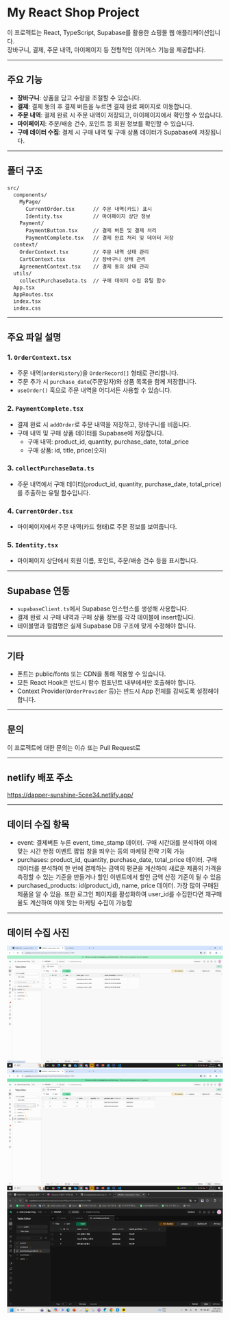 # My React Shop Project

이 프로젝트는 React, TypeScript, Supabase를 활용한 쇼핑몰 웹 애플리케이션입니다.  
장바구니, 결제, 주문 내역, 마이페이지 등 전형적인 이커머스 기능을 제공합니다.

---

## 주요 기능

- **장바구니**: 상품을 담고 수량을 조절할 수 있습니다.
- **결제**: 결제 동의 후 결제 버튼을 누르면 결제 완료 페이지로 이동합니다.
- **주문 내역**: 결제 완료 시 주문 내역이 저장되고, 마이페이지에서 확인할 수 있습니다.
- **마이페이지**: 주문/배송 건수, 포인트 등 회원 정보를 확인할 수 있습니다.
- **구매 데이터 수집**: 결제 시 구매 내역 및 구매 상품 데이터가 Supabase에 저장됩니다.

---

## 폴더 구조

```
src/
  components/
    MyPage/
      CurrentOrder.tsx      // 주문 내역(카드) 표시
      Identity.tsx          // 마이페이지 상단 정보
    Payment/
      PaymentButton.tsx     // 결제 버튼 및 결제 처리
      PaymentComplete.tsx   // 결제 완료 처리 및 데이터 저장
  context/
    OrderContext.tsx        // 주문 내역 상태 관리
    CartContext.tsx         // 장바구니 상태 관리
    AgreementContext.tsx    // 결제 동의 상태 관리
  utils/
    collectPurchaseData.ts  // 구매 데이터 수집 유틸 함수
  App.tsx
  AppRoutes.tsx
  index.tsx
  index.css
```

---

## 주요 파일 설명

### 1. `OrderContext.tsx`

- 주문 내역(`orderHistory`)을 `OrderRecord[]` 형태로 관리합니다.
- 주문 추가 시 `purchase_date`(주문일자)와 상품 목록을 함께 저장합니다.
- `useOrder()` 훅으로 주문 내역을 어디서든 사용할 수 있습니다.

### 2. `PaymentComplete.tsx`

- 결제 완료 시 `addOrder`로 주문 내역을 저장하고, 장바구니를 비웁니다.
- 구매 내역 및 구매 상품 데이터를 Supabase에 저장합니다.
  - 구매 내역: product_id, quantity, purchase_date, total_price
  - 구매 상품: id, title, price(숫자)

### 3. `collectPurchaseData.ts`

- 주문 내역에서 구매 데이터(product_id, quantity, purchase_date, total_price)를 추출하는 유틸 함수입니다.

### 4. `CurrentOrder.tsx`

- 마이페이지에서 주문 내역(카드 형태)로 주문 정보를 보여줍니다.

### 5. `Identity.tsx`

- 마이페이지 상단에서 회원 이름, 포인트, 주문/배송 건수 등을 표시합니다.

---

## Supabase 연동

- `supabaseClient.ts`에서 Supabase 인스턴스를 생성해 사용합니다.
- 결제 완료 시 구매 내역과 구매 상품 정보를 각각 테이블에 insert합니다.
- 테이블명과 컬럼명은 실제 Supabase DB 구조에 맞게 수정해야 합니다.

---


## 기타

- 폰트는 public/fonts 또는 CDN을 통해 적용할 수 있습니다.
- 모든 React Hook은 반드시 함수 컴포넌트 내부에서만 호출해야 합니다.
- Context Provider(`OrderProvider` 등)는 반드시 App 전체를 감싸도록 설정해야 합니다.

---

## 문의

이 프로젝트에 대한 문의는 이슈 또는 Pull Request로

---

## netlify 배포 주소

https://dapper-sunshine-5cee34.netlify.app/

---

## 데이터 수집 항목

- event: 결제버튼 누른 event, time_stamp 데이터. 구매 시간대를 분석하여 이에 맞는 시간 한정 이벤트 팝업 창을 띄우는 등의 마케팅 전략 기획 가능
- purchases: product_id, quantity, purchase_date, total_price 데이터. 구매 데이터를 분석하여 한 번에 결제하는 금액의 평균을 계산하여 새로운 제품의 가격을 측정할 수 있는 기준을 만들거나 할인 이벤트에서 할인 금액 산정 기준이 될 수 있음
- purchased_products: id(product_id), name, price 데이터. 가장 많이 구매된 제품을 알 수 있음. 또한 로그인 페이지를 활성화하여 user_id를 수집한다면 재구매율도 계산하여 이에 맞는 마케팅 수집이 가능함

---

## 데이터 수집 사진

![Alt text](./public/event.PNG)
![Alt text](./public/purchases.PNG)
![Alt text](./public/purchased_products.jpg)




